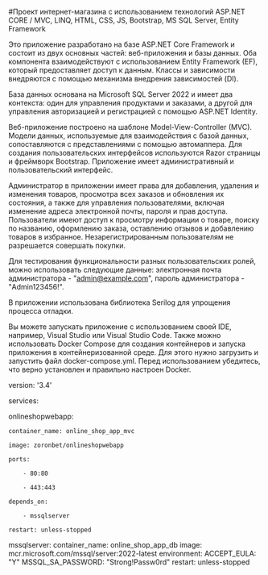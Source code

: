 #Проект интернет-магазина с использованием технологий ASP.NET CORE / MVC, LINQ, HTML, CSS, JS, Bootstrap, MS SQL Server, Entity Framework

Это приложение разработано на базе ASP.NET Core Framework и состоит из двух основных частей: веб-приложения и базы данных. Оба компонента взаимодействуют с использованием Entity Framework (EF), который предоставляет доступ к данным. Классы и зависимости внедряются с помощью механизма внедрения зависимостей (DI).

База данных основана на Microsoft SQL Server 2022 и имеет два контекста: один для управления продуктами и заказами, а другой для управления авторизацией и регистрацией с помощью ASP.NET Identity.

Веб-приложение построено на шаблоне Model-View-Controller (MVC). Модели данных, используемые для взаимодействия с базой данных, сопоставляются с представлениями с помощью автомаппера. Для создания пользовательских интерфейсов используются Razor страницы и фреймворк Bootstrap. Приложение имеет административный и пользовательский интерфейс.

Администратор в приложении имеет права для добавления, удаления и изменения товаров, просмотра всех заказов и обновления их состояния, а также для управления пользователями, включая изменение адреса электронной почты, пароля и прав доступа. Пользователи имеют доступ к просмотру информации о товаре, поиску по названию, оформлению заказа, оставлению отзывов и добавлению товаров в избранное. Незарегистрированным пользователям не разрешается совершать покупки.

Для тестирования функциональности разных пользовательских ролей, можно использовать следующие данные: электронная почта администратора - "admin@example.com", пароль администратора - "Admin123456!".

В приложении использована библиотека Serilog для упрощения процесса отладки.

Вы можете запускать приложение с использованием своей IDE, например, Visual Studio или Visual Studio Code. Также можно использовать Docker Compose для создания контейнеров и запуска приложения в контейнеризованной среде. Для этого нужно загрузить и запустить файл docker-compose.yml. Перед использованием убедитесь, что верно установлен и правильно настроен Docker.

version: '3.4'

services:

  onlineshopwebapp:
  
    container_name: online_shop_app_mvc
    
    image: zoronbet/onlineshopwebapp
    
    ports:
    
        - 80:80
        
        - 443:443
        
    depends_on:
    
        - mssqlserver
        
    restart: unless-stopped
    
    
  mssqlserver:
    container_name: online_shop_app_db
    image: mcr.microsoft.com/mssql/server:2022-latest
    environment:
        ACCEPT_EULA: "Y"
        MSSQL_SA_PASSWORD: "Strong!Passw0rd"
    restart: unless-stopped

